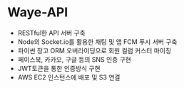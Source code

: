 # Waye-API

- RESTful한 API 서버 구축
- Node의 Socket.io를 활용한 채팅 및 앱 FCM 푸시 서버 구축
- 파이썬 장고 ORM 오버라이딩으로 회원 컬럼 커스터 마이징
- 페이스북, 카카오, 구글 등의 SNS 인증 구현
- JWT토큰을 통한 인증방식 구현
- AWS EC2 인스턴스에 배포 및 S3 연결
